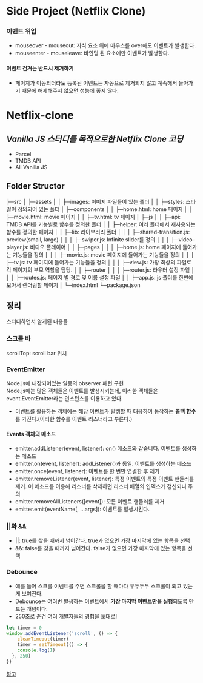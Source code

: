 # Side Project (Netflix Clone)

### 이벤트 위임
* mouseover - mouseout: 자식 요소 위에 마우스를 over해도 이벤트가 발생한다.
* mouseenter - mouseleave: 바인딩 된 요소에만 이벤트가 발생한다.

#### 이벤트 건거는 반드시 제거하기
* 페이지가 이동되더라도 등록된 이벤트는 자동으로 제거되지 않고 계속해서 돌아가기 때문에 해제해주지 않으면 성능에 좋지 않다.
# Netflix-clone
## _Vanilla JS 스터디를 목적으로한 Netflix Clone 코딩_

- Parcel
- TMDB API
- All Vanilla JS

## Folder Structor
├─src
 │	├─assets
 │	 │	├─images: 이미지 파일들이 있는 폴더
 │	 │	├─styles: 스타일이 정의되어 있는 폴더
 │ 	├─components
 │	 │	├─home.html: home 페이지
 │	 │	├─movie.html: movie 페이지
 │	 │	├─tv.html: tv 페이지
 │ 	├─js
 │	 │	├─api: TMDB API를 기능별로 함수를 정의한 폴더
 │	 │	├─helper: 여러 폴더에서 재사용되는 함수를 정의한 페이지
 │	 │	├─lib: 라이브러리 폴더
 │	 │	 │     ├─shared-transition.js: preview(small, large)
 │	 │	 │     ├─swiper.js: Infinite slider를 정의
 │	 │	 │     ├─video-player.js: 비디오 플레이어
 │	 │	├─pages
 │	 │	 │     ├─home.js: home 페이지에 들어가는 기능들을 정의
 │	 │	 │     ├─movie.js: movie 페이지에 들어가는 기능들을 정의
 │	 │	 │     ├─tv.js: tv 페이지에 들어가는 기능들을 정의
 │	 │	 │     ├─view.js: 가장 최상의 파일로 각 페이지의 부모 역할을 담당.
 │	 │	├─router
 │	 │	 │     ├─router.js: 라우터 설정 파일
 │	 │	 │     ├─routes.js: 페이지 별 경로 및 이름 설정 파일
 │	 │	├─app.js: js 폴더를 한번에 모아서 렌더링할 페이지
 │ 	└─index.html
└─package.json


## 정리

스터디하면서 알게된 내용들
  
### 스크롤 바 
scrollTop: scroll bar 위치
  
### EventEmitter 
Node.js에 내장되어있는 일종의 observer 패턴 구현  
Node.js에는 많은 객체들은 이벤트를 발생시키는데, 이러한 객체들은 event.EventEmitter라는 인스턴스를 이용하고 있다.
* 이벤트를 활용하는 객체에는 해당 이벤트가 발생할 때 대응하여 동작하는 **콜백 함수**를 가진다.(이러한 함수를 이벤트 리스너라고 부른다.)
  
#### Events 객체의 메소드
* emitter.addListener(event, listener): on() 메소드와 같습니다. 이벤트를 생성하는 메소드
* emitter.on(event, listener): addListener()과 동일. 이벤트를 생성하는 메소드
* emitter.once(event, listener): 이벤트를 한 번만 연결한 후 제거
* emitter.removeListener(event, listener): 특정 이벤트의 특정 이벤트 핸들러를 제거. 이 메소드를 이용해 리스너를 삭제하면 리스너 배열의 인덱스가 갱신되니 주의
* emitter.removeAllListeners([event]): 모든 이벤트 핸들러를 제거
* emitter.emit(eventName[, ...args]): 이벤트를 발생시킨다.
  
### ||와 &&
* ||: true를 찾을 때까지 넘어간다. true가 없으면 가장 마지막에 있는 항목을 선택
* &&: false를 찾을 때까지 넘어간다. false가 없으면 가장 마지막에 있는 항목을 선택

### Debounce
* 예를 들어 스크롤 이벤트를 주면 스크롤을 할 때마다 우두두두 스크롤이 되고 있는게 보여진다.
* Debounce는 여러번 발생하는 이벤트에서 **가장 마지막 이벤트만을 실행**되도록 만드는 개념이다.
* 250초로 준건 여러 개발자들의 경험을 토대로!

```javascript
let timer = 0
window.addEventListener('scroll', () => {
	clearTimeout(timer)
	timer = setTimeout(() => {
  	console.log(1)
  }, 250)
})
```

[참고](https://edu.goorm.io/learn/lecture/557/%ED%95%9C-%EB%88%88%EC%97%90-%EB%81%9D%EB%82%B4%EB%8A%94-node-js/lesson/174362/event-%EB%AA%A8%EB%93%88)